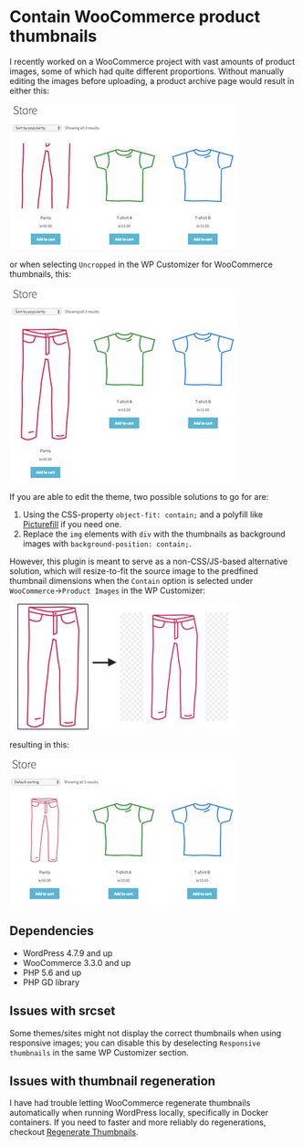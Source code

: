 # Contain WooCommerce product thumbnails

I recently worked on a WooCommerce project with vast amounts of product images, some of which had quite different proportions.
Without manually editing the images before uploading, a product archive page would result in either this:

![option_1_1](https://raw.githubusercontent.com/ornberg/woocommerce-thumbnail-contain/master/img/option_1_1.png)

or when selecting `Uncropped` in the WP Customizer for WooCommerce thumbnails, this:

![option_uncropped](https://raw.githubusercontent.com/ornberg/woocommerce-thumbnail-contain/master/img/option_uncropped.png)

If you are able to edit the theme, two possible solutions to go for are:

1. Using the CSS-property `object-fit: contain;` and a polyfill like [Picturefill](https://scottjehl.github.io/picturefill/) if you need one.
2. Replace the `img` elements with `div` with the thumbnails as background images with `background-position: contain;`.

However, this plugin is meant to serve as a non-CSS/JS-based alternative solution, which will resize-to-fit the source image to the predfined thumbnail dimensions when the `Contain` option is selected under `WooCommerce`→`Product Images` in the WP Customizer:

![object_fit](https://raw.githubusercontent.com/ornberg/woocommerce-thumbnail-contain/master/img/object_fit.png)

resulting in this:

![option_contain](https://raw.githubusercontent.com/ornberg/woocommerce-thumbnail-contain/master/img/option_contain.png)

## Dependencies
- WordPress 4.7.9 and up
- WooCommerce 3.3.0 and up
- PHP 5.6 and up
- PHP GD library

## Issues with srcset
Some themes/sites might not display the correct thumbnails when using responsive images; you can disable this by deselecting `Responsive thumbnails` in the same WP Customizer section.

## Issues with thumbnail regeneration
I have had trouble letting WooCommerce regenerate thumbnails automatically when running WordPress locally, specifically in Docker containers. If you need to faster and more reliably do regenerations, checkout [Regenerate Thumbnails](https://wordpress.org/plugins/regenerate-thumbnails/).
